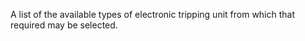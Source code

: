 A list of the available types of electronic tripping unit from which that required may be selected.
